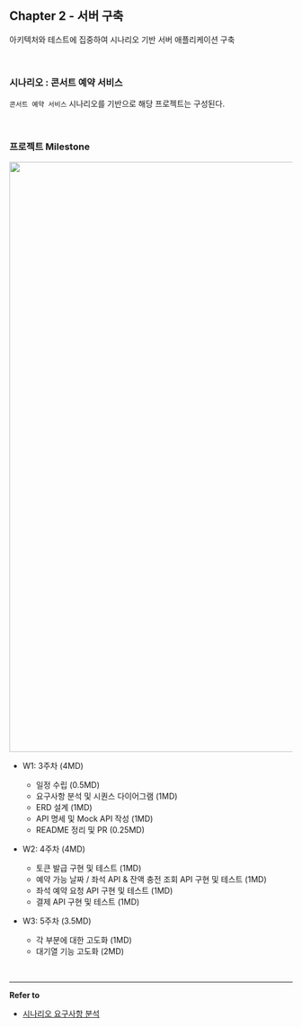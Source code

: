 ## Chapter 2 - 서버 구축

아키텍처와 테스트에 집중하여 시나리오 기반 서버 애플리케이션 구축

<br>

### 시나리오 : 콘서트 예약 서비스

`콘서트 예약 서비스` 시나리오를 기반으로 해당 프로젝트는 구성된다.

<br>

### 프로젝트 Milestone

<img src="https://github.com/user-attachments/assets/64899e18-1302-4ccc-9af9-4778bc5d2970" width="1050">

- W1: 3주차 (4MD)
  - 일정 수립 (0.5MD)
  - 요구사항 분석 및 시퀀스 다이어그램 (1MD)
  - ERD 설계 (1MD)
  - API 명세 및 Mock API 작성 (1MD)
  - README 정리 및 PR (0.25MD)


- W2: 4주차 (4MD) 
  - 토큰 발급 구현 및 테스트 (1MD)
  - 예약 가능 날짜 / 좌석 API & 잔액 충전 조회 API 구현 및 테스트 (1MD)
  - 좌석 예약 요청 API 구현 및 테스트 (1MD)
  - 결제 API 구현 및 테스트 (1MD)


- W3: 5주차 (3.5MD)
  - 각 부분에 대한 고도화 (1MD)
  - 대기열 기능 고도화 (2MD)

<br>

---

**Refer to**
- [시나리오 요구사항 분석](./docs/README_ANALYSIS.md)

<br>
